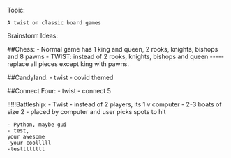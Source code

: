 Topic:

    A twist on classic board games

Brainstorm Ideas:

##Chess:
    - Normal game has 1 king and queen, 2 rooks, knights, bishops and 8 pawns
    - TWIST: instead of 2 rooks, knights, bishops and queen ----- replace all pieces except king with pawns. 

##Candyland: 
    - twist - covid themed 

##Connect Four:
    - twist - connect 5 

!!!!!Battleship:
    - Twist - instead of 2 players, its 1 v computer
    - 2-3 boats of size 2 - placed by computer and user picks spots to hit 

    - Python, maybe gui
    - test, 
    your awesome
    -your coolllll
    -testttttttt